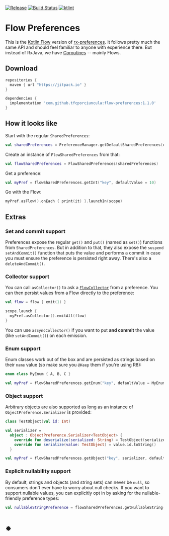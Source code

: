 [![Release](https://jitpack.io/v/tfcporciuncula/flow-preferences.svg)](https://jitpack.io/#tfcporciuncula/flow-preferences)
[![Build Status](https://github.com/tfcporciuncula/flow-preferences/workflows/CI/badge.svg)](https://github.com/tfcporciuncula/flow-preferences/actions?query=workflow%3ACI)
[![ktlint](https://img.shields.io/badge/code%20style-%E2%9D%A4-FF4081.svg)](https://ktlint.github.io/)

# Flow Preferences

This is the [Kotlin Flow](https://kotlinlang.org/docs/reference/coroutines/flow.html) version of 
[rx-preferences](https://github.com/f2prateek/rx-preferences). It follows pretty much the same API and 
should feel familiar to anyone with experience there. But instead of RxJava, 
we have [Coroutines](https://kotlinlang.org/docs/reference/coroutines/coroutines-guide.html) -- mainly Flows.

## Download

```groovy
repositories {
  maven { url "https://jitpack.io" }
}

dependencies {
  implementation 'com.github.tfcporciuncula:flow-preferences:1.1.0'
}
```

## How it looks like

Start with the regular `SharedPreferences`:

```kotlin
val sharedPreferences = PreferenceManager.getDefaultSharedPreferences(context)
```

Create an instance of `FlowSharedPreferences` from that:

```kotlin
val flowSharedPreferences = FlowSharedPreferences(sharedPreferences)
```

Get a preference:

```kotlin
val myPref = flowSharedPreferences.getInt("key", defaultValue = 10)
```

Go with the Flow:

```kotlin
myPref.asFlow().onEach { print(it) }.launchIn(scope)

```

## Extras

### Set and commit support

Preferences expose the regular `get()` and `put()` (named as `set()`) functions from `SharedPreferences`. 
But in addition to that, they also expose the `suspend` `setAndCommit()` function that puts the value and performs a
commit in case you must ensure the preference is persisted right away. There's also a `deleteAndCommit()`.

### Collector support

You can call `asCollector()` to ask a 
[`FlowCollector`](https://kotlin.github.io/kotlinx.coroutines/kotlinx-coroutines-core/kotlinx.coroutines.flow/-flow-collector/) 
from a preference. You can then persist values from a Flow directly to the preference:

```kotlin
val flow = flow { emit(1) }

scope.launch {
  myPref.asCollector().emitAll(flow)
}
```

You can use `asSyncCollector()` if you want to put **and commit** the value (like `setAndCommit()`) on each emission.

### Enum support

Enum classes work out of the box and are persisted as strings based on their `name` value (so make sure you `@Keep` them 
if you're using R8):

```kotlin
enum class MyEnum { A, B, C }

val myPref = flowSharedPreferences.getEnum("key", defaultValue = MyEnum.A)
```

### Object support

Arbitrary objects are also supported as long as an instance of `ObjectPreference.Serializer` is provided:

```kotlin
class TestObject(val id: Int)

val serializer =
  object : ObjectPreference.Serializer<TestObject> {
    override fun deserialize(serialized: String) = TestObject(serialized.toInt())
    override fun serialize(value: TestObject) = value.id.toString()
  }

val myPref = flowSharedPreferences.getObject("key", serializer, defaultValue = TestObject(0))
```

### Explicit nullability support

By default, strings and objects (and string sets) can never be `null`, so consumers don't ever have to worry about 
null checks. If you want to support nullable values, you can explicitly opt in by asking for the 
nullable-friendly preference types:

```kotlin
val nullableStringPreference = flowSharedPreferences.getNullableString("key", defaultValue = null)
```

# ⁕
